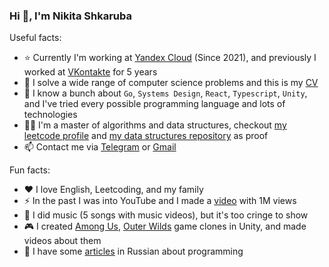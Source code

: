 ### Hi 👋, I'm Nikita Shkaruba

Useful facts:

- ⭐️ Currently I'm working at [Yandex Cloud](https://cloud.yandex.com/en) (Since 2021), and previously I worked at [VKontakte](https://vk.com/about) for 5 years
- 🦾 I solve a wide range of computer science problems and this is my [CV](https://docs.google.com/document/d/e/2PACX-1vQgHJZ82Rqirs2WDd3Eki49ysSzbLeQipnH72hIYrrMfNVODNeF98AHm5caJx0INWm7hGXSTl5zLQrp/pub) 
- 🤖 I know a bunch about `Go`, `Systems Design`, `React`, `Typescript`, `Unity`, and I've tried every possible programming language and lots of technologies
- 👨‍🔬 I'm a master of algorithms and data structures, checkout [my leetcode profile](https://leetcode.com/leetcode_kitty/) and [my data structures repository](https://github.com/NikitaShkaruba/data_structures_and_algorithms) as proof
- 📫 Contact me via [Telegram](https://t.me/nshkaruba) or [Gmail](sh.sigmaone@gmail.com)

Fun facts:

- ❤️ I love English, Leetcoding, and my family
- ⚡ In the past I was into YouTube and I made a [video](https://www.youtube.com/watch?v=75FxjRJZmis&list=PLK2wVyb-VU2rtNVTmfVzJanTgnLUqEo_V) with 1M views
- 🎸 I did music (5 songs with music videos), but it's too cringe to show
- 🎮 I created [Among Us](https://github.com/NikitaShkaruba/among_us_clone), [Outer Wilds](https://github.com/NikitaShkaruba/outer_wilds_clone) game clones in Unity, and made videos about them
- 📰 I have some [articles](https://vk.com/@nsh) in Russian about programming

